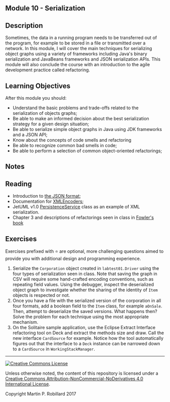 ## Module 10 - Serialization

## Description

Sometimes, the data in a running program needs to be transferred out of the program, for example to be stored in a file or transmitted over a network. In this module, I will cover the main techniques for serializing object graphs using a variety of frameworks including Java's binary serialization and JavaBeans frameworks and JSON serialization APIs. This module will also conclude the course with an introduction to the agile development practice called refactoring.

## Learning Objectives

After this module you should:

* Understand the basic problems and trade-offs related to the serialization of objects graphs;
* Be able to make an informed decision about the best serialization strategy for a given design situation;
* Be able to serialize simple object graphs in Java using JDK frameworks and a JSON API;
* Know about the concepts of code smells and refactoring
* Be able to recognize common bad smells in code;
* Be able to perform a selection of common object-oriented refactorings;

## Notes

## Reading

* Introduction to [the JSON format](http://json.org/);
* Documentation for [XMLEncoders](http://www.oracle.com/technetwork/java/persistence4-140124.html);
* JetUML v1.0 [PersistenceService](https://github.com/prmr/JetUML/blob/v1.0/src/ca/mcgill/cs/stg/jetuml/framework/PersistenceService.java) class as an example of XML serialization.
* Chapter 3 and descriptions of refactorings seen in class in [Fowler's book](https://mycourses2.mcgill.ca/d2l/le/content/203788/viewContent/2563582/View)


## Exercises

Exercises prefixed with :star: are optional, more challenging questions aimed to provide you with additional design and programming experience.

1. Serialize the `Corporation` object created in `labtest01.Driver` using the four types of serialization seen in class. Note that saving the graph in CSV will require some hand-crafted encoding conventions, such as repeating field values. Using the debugger, inspect the deserialized object graph to investigate whether the sharing of the identity of `Item` objects is respected or not.
2. Once you have a file with the serialized version of the corporation in all four formats, add a boolean field to the `Item` class, for example `aOnSale`. Then, attempt to deserialize the saved versions. What happens then? Solve the problem for each technique using the most appropriate mechanism.
3. On the Solitaire sample application, use the Eclipse Extract Interface refactoring tool on Deck and extract the methods size and draw. Call the new interface `CardSource` for example. Notice how the tool automatically figures out that the interface to a `Deck` instance can be narrowed down to a `CardSource` in `WorkingStackManager`.

---

<a rel="license" href="http://creativecommons.org/licenses/by-nc-nd/4.0/"><img alt="Creative Commons License" style="border-width:0" src="https://i.creativecommons.org/l/by-nc-nd/4.0/88x31.png" /></a>

Unless otherwise noted, the content of this repository is licensed under a <a rel="license" href="http://creativecommons.org/licenses/by-nc-nd/4.0/">Creative Commons Attribution-NonCommercial-NoDerivatives 4.0 International License</a>. 

Copyright Martin P. Robillard 2017